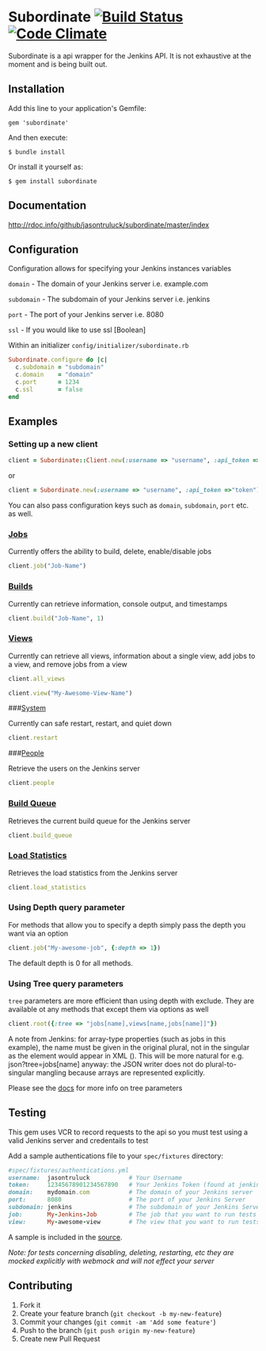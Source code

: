 # Subordinate [![Build Status](https://travis-ci.org/jasontruluck/subordinate.png?branch=add-travis-ci)](https://travis-ci.org/jasontruluck/subordinate) [![Code Climate](https://codeclimate.com/github/jasontruluck/subordinate.png)](https://codeclimate.com/github/jasontruluck/subordinate)

Subordinate is a api wrapper for the Jenkins API. It is not exhaustive at the moment and is being built out.

## Installation

Add this line to your application's Gemfile:

    gem 'subordinate'

And then execute:

    $ bundle install

Or install it yourself as:

    $ gem install subordinate

## Documentation

http://rdoc.info/github/jasontruluck/subordinate/master/index

## Configuration

Configuration allows for specifying your Jenkins instances variables

`domain` - The domain of your Jenkins server i.e. example.com

`subdomain` - The subdomain of your Jenkins server i.e. jenkins

`port` - The port of your Jenkins server i.e. 8080

`ssl` - If you would like to use ssl [Boolean]

Within an initializer `config/initializer/subordinate.rb`

```ruby
Subordinate.configure do |c|
  c.subdomain = "subdomain"
  c.domain    = "domain"
  c.port      = 1234
  c.ssl       = false
end
```

## Examples

### Setting up a new client

```ruby
client = Subordinate::Client.new(:username => "username", :api_token =>"token")
```
or
```ruby
client = Subordinate.new(:username => "username", :api_token =>"token")
```

You can also pass configuration keys such as `domain`, `subdomain`, `port` etc. as well.

### [Jobs](http://rdoc.info/github/jasontruluck/subordinate/Subordinate/Client/Job)

Currently offers the ability to build, delete, enable/disable jobs

```ruby
client.job("Job-Name")
```

### [Builds](http://rdoc.info/github/jasontruluck/subordinate/Subordinate/Client/Build)

Currently can retrieve information, console output, and timestamps

```ruby
client.build("Job-Name", 1)
```

### [Views](http://rdoc.info/github/jasontruluck/subordinate/master/Subordinate/Client/View)

Currently can retrieve all views, information about a single view, add jobs to a view, and remove jobs from a view

```ruby
client.all_views
```

```ruby
client.view("My-Awesome-View-Name")
```

###[System](http://rdoc.info/github/jasontruluck/subordinate/Subordinate/Client/System)

Currently can safe restart, restart, and quiet down

```ruby
client.restart
```

###[People](http://rdoc.info/github/jasontruluck/subordinate/master/Subordinate/Client/People)

Retrieve the users on the Jenkins server

```ruby
client.people
```

### [Build Queue](http://rdoc.info/github/jasontruluck/subordinate/master/Subordinate/Client/Queue)

Retrieves the current build queue for the Jenkins server

```ruby
client.build_queue
```

### [Load Statistics](http://rdoc.info/github/jasontruluck/subordinate/master/Subordinate/Client/Load)

Retrieves the load statistics from the Jenkins server

```ruby
client.load_statistics
```

### Using Depth query parameter

For methods that allow you to specify a depth simply pass the depth you want via an option

```ruby
client.job("My-awesome-job", {:depth => 1})
```

The default depth is 0 for all methods.

### Using Tree query parameters

`tree` parameters are more efficient than using depth with exclude. They are available ot any methods that except them via options as well

```ruby
client.root({:tree => "jobs[name],views[name,jobs[name]]"}) 
```

A note from Jenkins: for array-type properties (such as jobs in this example), the name must be given in the original plural, not in the singular as the element would appear in XML (<job>). This will be more natural for e.g. json?tree=jobs[name] anyway: the JSON writer does not do plural-to-singular mangling because arrays are represented explicitly.

Please see the [docs](https://ci.jenkins-ci.org/api/) for more info on tree parameters

## Testing

This gem uses VCR to record requests to the api so you must test using a valid Jenkins server and credentails to test

Add a sample authentications file to your `spec/fixtures` directory:

```ruby
#spec/fixtures/authentications.yml
username:  jasontruluck           # Your Username
token:     12345678901234567890   # Your Jenkins Token (found at jenkins-server/user/your-user-name/configure)
domain:    mydomain.com           # The domain of your Jenkins server
port:      8080                   # The port of your Jenkins Server
subdomain: jenkins                # The subdomain of your Jenkins Server
job:       My-Jenkins-Job         # The job that you want to run tests on
view:      My-awesome-view        # The view that you want to run tests on
```

A sample is included in the [source](https://github.com/jasontruluck/subordinate/blob/master/spec/fixtures/authentications.yml.sample).

*Note: for tests concerning disabling, deleting, restarting, etc they are mocked explicitly with webmock and will not effect your server*

## Contributing

1. Fork it
2. Create your feature branch (`git checkout -b my-new-feature`)
3. Commit your changes (`git commit -am 'Add some feature'`)
4. Push to the branch (`git push origin my-new-feature`)
5. Create new Pull Request
